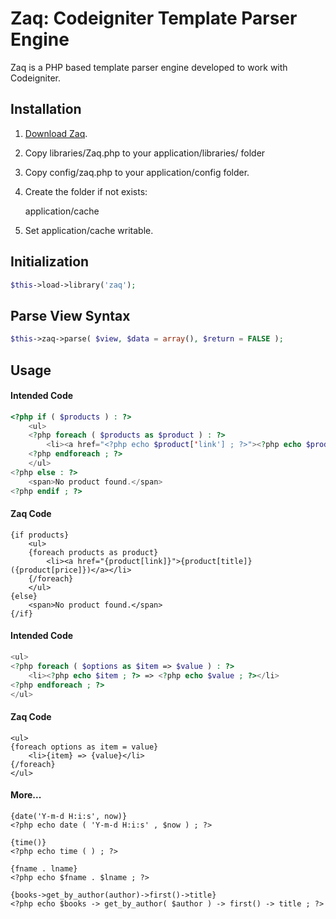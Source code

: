 Zaq: Codeigniter Template Parser Engine
=======================================

Zaq is a PHP based template parser engine developed to work with Codeigniter.


Installation
------------

1. [Download Zaq](http://github.com/iarkaroy/Zaq-Codeigniter-Template-Parser/archive/master.zip).

2. Copy libraries/Zaq.php to your application/libraries/ folder

3. Copy config/zaq.php to your application/config folder.

4. Create the folder if not exists:

	application/cache

5. Set application/cache writable.


Initialization
--------------

```php
$this->load->library('zaq');
```


Parse View Syntax
-----------------

```php
$this->zaq->parse( $view, $data = array(), $return = FALSE );
```


Usage
-----

#### Intended Code
```php
<?php if ( $products ) : ?>
    <ul>
    <?php foreach ( $products as $product ) : ?>
        <li><a href="<?php echo $product['link'] ; ?>"><?php echo $product['title'] ; ?> (<?php echo $product['price'] ; ?>)</a></li>
    <?php endforeach ; ?>
    </ul>
<?php else : ?>
    <span>No product found.</span>
<?php endif ; ?>
```

#### Zaq Code
```
{if products}
    <ul>
    {foreach products as product}
        <li><a href="{product[link]}">{product[title]} ({product[price]})</a></li>
    {/foreach}
    </ul>
{else}
    <span>No product found.</span>
{/if}
```

#### Intended Code
```php
<ul>
<?php foreach ( $options as $item => $value ) : ?>
    <li><?php echo $item ; ?> => <?php echo $value ; ?></li>
<?php endforeach ; ?>
</ul>
```

#### Zaq Code
```
<ul>
{foreach options as item = value}
    <li>{item} => {value}</li>
{/foreach}
</ul>
```

#### More...
````
{date('Y-m-d H:i:s', now)}
<?php echo date ( 'Y-m-d H:i:s' , $now ) ; ?>

{time()}
<?php echo time ( ) ; ?>

{fname . lname}
<?php echo $fname . $lname ; ?>

{books->get_by_author(author)->first()->title}
<?php echo $books -> get_by_author( $author ) -> first() -> title ; ?>
````